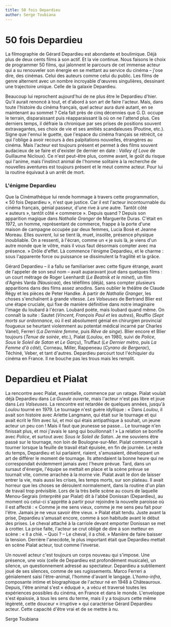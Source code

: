 ```yaml
---
title: 50 fois Depardieu
author: Serge Toubiana
---
```

# 50 fois Depardieu

La filmographie de Gérard Depardieu est abondante et boulimique. Déjà plus de deux cents films à son actif. Et la vie continue. Nous faisons le choix de programmer 50 films, qui jalonnent le parcours de cet immense acteur qui a su renouveler son énergie en se mettant au service du cinéma&nbsp;–&nbsp;j'ose dire, des cinémas. Celui des auteurs comme celui du public. Les films de genre alternent avec un nombre incroyable d'œuvres singulières, dessinant une trajectoire unique. Celle de la galaxie Depardieu.

Beaucoup lui reprochent aujourd'hui de ne plus être le Depardieu d'hier. Qu'il aurait renoncé à tout, et d'abord à son art de faire l'acteur. Mais, dans toute l'histoire du cinéma français, quel acteur aura duré autant, en se maintenant au sommet&nbsp;? Cela fait près de cinq décennies que G.&thinsp;D. occupe le terrain, disparaissant puis réapparaissant là où on ne l'attend plus. Ces derniers temps, il défraie la chronique par ses prises de positions souvent extravagantes, ses choix de vie et ses amitiés scandaleuses (Poutine, etc.). Signe que l'ennui le guette, que l'espace du cinéma français se rétrécit, ce qui l'oblige à avoir recours à des palpitations nouvelles, étrangères au cinéma. Mais l'acteur est toujours présent et permet à des films souvent audacieux de se faire et d'exister (le dernier en date&nbsp;: *Valley of Love* de Guillaume Nicloux). Ce n'est peut-être plus, comme avant, le goût du risque qui l'anime, mais l'instinct animal de l'homme solitaire à la recherche de nouvelles aventures est toujours présent et le meut comme acteur. Pour lui la routine équivaut à un arrêt de mort.

### L'énigme Depardieu

Que la Cinémathèque lui rende hommage à travers cette programmation, «&nbsp;50 fois Depardieu&nbsp;», n'est que justice. Car il est l'acteur incontournable du cinéma français, génial passeur, d'une rive à une autre. Tantôt côté «&nbsp;auteurs&nbsp;», tantôt côté «&nbsp;commerce&nbsp;». Depuis quand&nbsp;? Depuis son apparition magique dans *Nathalie Granger* de Marguerite Duras. C'était en 1972, un homme, représentant de commerce, frappe à la porte d'une maison de campagne occupée par deux femmes, Lucia Bosè et Jeanne Moreau. Elles ouvrent, lui se tient là, muet, insolite, présence physique inoubliable. On a ressenti, à l'écran, comme un «&nbsp;je suis là, je viens d'un autre monde que le vôtre, mais il vous faut désormais compter avec ma présence.&nbsp;» Drôle d'effet. Là commence l'énigme Depardieu, et le charme&nbsp;: sous l'apparente force ou puissance se dissimulent la fragilité et la grâce.

Gérard Depardieu –&nbsp;il a fallu se familiariser avec cette figure étrange, avant de l'appeler de son seul nom&nbsp;– avait auparavant joué dans quelques films&nbsp;: un court métrage de Roger Leenhardt (*Le Beatnik et le minet*), un film d'Agnès Varda *(Nausicaa*), des téléfilms (déjà), sans compter plusieurs apparitions dans des films assez anodins. Sans oublier le théâtre de Claude Régy et les pièces de Peter Handke. À partir de *Nathalie Granger*, les choses s'enchaînent à grande vitesse. *Les Valseuses* de Bertrand Blier est une étape cruciale, qui fixe de manière définitive dans notre imaginaire l'image du loubard à l'écran. Loubard poète, mais loubard quand même. On connaît la suite&nbsp;: Sautet (*Vincent, François Paul et les autres*), Rouffio (*Sept morts sur ordonnance,* où il est absolument génial en chirurgien provincial fougueux se heurtant violemment au potentat médical incarné par Charles Vanel), Ferreri (*La Dernière femme*, puis *Rêve de singe*). Blier encore et Blier toujours (*Tenue de soirée*, etc.), Pialat (*Loulou*, en 1980, suivi de *Police*, *Sous le Soleil de Satan* et *Le Garçu*), Truffaut (*Le Dernier métro*, puis *La Femme d'à côté*), Corneau, Miller, Rappeneau (*Cyrano de Bergerac*), Téchiné, Veber, et tant d'autres. Depardieu parcourt tout l'échiquier du cinéma en France. Il ne bouche pas les trous mais les remplit.

# Depardieu et Pialat

La rencontre avec Pialat, essentielle, commence par un ratage. Pialat voulait déjà Depardieu dans *La Gueule ouverte*, mais l'acteur n'est pas libre et joue dans *Les Valseuses*. La rencontre est retardée de quelques années, jusqu'à *Loulou* tourné en 1979. Le tournage n'est guère idyllique&nbsp;: «&nbsp;Dans *Loulou*, il avait son histoire avec Arlette Langmann, qui était sur le tournage et qui avait écrit le film avec lui, et moi qui étais antipathique à souhait, un jeune acteur un peu con&nbsp;! Mais il faut que jeunesse se passe... Le tournage n'en finissait plus, et moi j'avais le sang qui bouillonnait&nbsp;!&nbsp;» La relation se bonifie avec *Police*, et surtout avec *Sous le Soleil de Satan*. Je me souviens être passé sur le tournage, non loin de Boulogne-sur-Mer. Pialat commençait à tourner lorsque la feuille de travail était épuisée, en fin de journée. Le reste du temps, Depardieu et lui parlaient, riaient, s'amusaient, développant un art de différer le moment de tournage. Ils attendaient la bonne heure qui ne correspondait évidemment jamais avec l'heure prévue. Tard, dans un sursaut d'énergie, l'équipe se mettait en place et la scène prévue se tournait vite, comme arrachée à la morne vie. Pialat avait le don de laisser entrer la vie, mais aussi les crises, les temps morts, sur son plateau. Il avait horreur que les choses se déroulent normalement, dans la routine d'un plan de travail trop prévisible. Lors de la très belle scène au cours de laquelle Menou-Segrais (interprété par Pialat) dit à l'abbé Donissan (Depardieu), au moment où celui-ci s'apprête à partir pour rejoindre la nouvelle paroisse où il est affecté&nbsp;: «&nbsp;Comme je me sens vieux, comme je me sens peu fait pour l'être. Jamais je ne veux savoir être vieux.&nbsp;» Pialat était tendu. Juste avant la prise, Depardieu s'amusait encore, comme à son habitude avant le début des prises. Le cheval attaché à la carriole devant emporter Donissan se met à crotter. La prise faite, l'acteur se crut obligé de dire à son metteur en scène&nbsp;: «&nbsp;Il a chié. &ndash;&nbsp;Quoi&nbsp;? &ndash;&nbsp;Le cheval, il a chié.&nbsp;» Manière de faire baisser la tension. Derrière l'anecdote, le plus important était que Depardieu mettait en scène Pialat acteur, tout comme l'inverse.

Un nouvel acteur c'est toujours un corps nouveau qui s'impose. Une présence, une voix (celle de Depardieu est profondément musicale), un silence, un questionnement adressé au spectateur. Depardieu a subtilement joué de ses silences, comme de ses rugissements. Marco Ferreri a génialement saisi l'être-animal, l'homme d'avant le langage. L'*homo-infra*, composante intime et biographique de l'acteur né en 1948 à Châteauroux. Depuis, l'être animal s'est «&nbsp;éduqué&nbsp;», a vécu et traversé toutes les expériences possibles du cinéma, en France et dans le monde. L'enveloppe s'est épaissie, à tous les sens du terme, mais il y a toujours cette même légèreté, cette douceur «&nbsp;irruptive&nbsp;» qui caractérise Gérard Depardieu acteur. Cette capacité d'être vrai et de se mettre à nu.

Serge Toubiana
